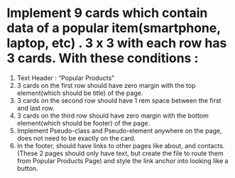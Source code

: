# Implement 9 cards which contain data of a popular item(smartphone, laptop, etc) . 3 x 3 with each row has 3 cards. With these conditions : 
1. Text Header : “Popular Products”
2. 3 cards on the first row should have zero margin with the top element(which should be title) of the page.
3. 3 cards on the second row should have 1 rem space between the first and last row.
4. 3 cards on the third row should have zero margin with the bottom element(which should be footer) of the page.
5. Implement Pseudo-class and Pseudo-element anywhere on the page, does not need to be exactly on the card.
6. In the footer, should have links to other pages like about, and contacts.(These 2 pages should only have text, but create the file to route them from Popular Products Page) and style the link anchor into looking like a button.